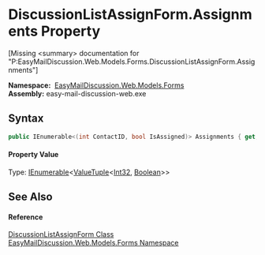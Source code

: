DiscussionListAssignForm.Assignments Property
=============================================

[Missing &lt;summary> documentation for "P:EasyMailDiscussion.Web.Models.Forms.DiscussionListAssignForm.Assignments"]


  **Namespace:**  [EasyMailDiscussion.Web.Models.Forms][1]  
  **Assembly:** easy-mail-discussion-web.exe

Syntax
------

```csharp
public IEnumerable<(int ContactID, bool IsAssigned)> Assignments { get; }
```

#### Property Value
Type: [IEnumerable][2]&lt;[ValueTuple][3]&lt;[Int32][4], [Boolean][5]>>

See Also
--------

#### Reference
[DiscussionListAssignForm Class][6]  
[EasyMailDiscussion.Web.Models.Forms Namespace][1]  

[1]: ../README.md
[2]: https://docs.microsoft.com/dotnet/api/system.collections.generic.ienumerable-1
[3]: https://docs.microsoft.com/dotnet/api/system.valuetuple-2
[4]: https://docs.microsoft.com/dotnet/api/system.int32
[5]: https://docs.microsoft.com/dotnet/api/system.boolean
[6]: README.md
